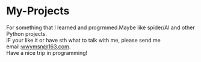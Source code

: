 # My-Projects
For something that I learned and progrmmed.Maybe like spider/AI and other Python projects.\
IF your like it or have sth what to talk with me, please send me email:wwymsn@163.com.\
Have a nice trip in programming!
